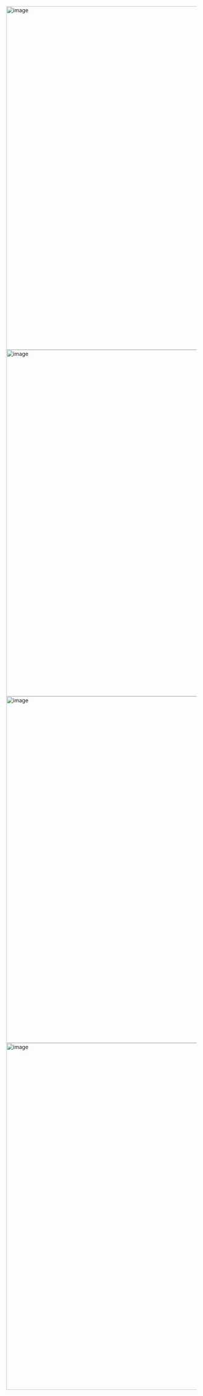 <img width="1888" height="908" alt="image" src="https://github.com/user-attachments/assets/305ac235-1bef-4544-85f2-922b041e5d5c" />
<img width="1885" height="916" alt="image" src="https://github.com/user-attachments/assets/2cbd3940-1d31-4037-b265-182f2ed46452" />
<img width="1881" height="916" alt="image" src="https://github.com/user-attachments/assets/0dfed390-9579-42b5-afc5-203b35cff81c" />
<img width="1885" height="917" alt="image" src="https://github.com/user-attachments/assets/f50a4831-a074-401b-ba63-d5977ef94557" />






